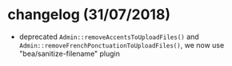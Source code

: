 # changelog  (31/07/2018)
-  deprecated `Admin::removeAccentsToUploadFiles()` and `Admin::removeFrenchPonctuationToUploadFiles()`, we now use "bea/sanitize-filename" plugin
